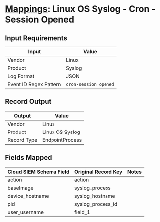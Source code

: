 # [Mappings](README.md): Linux OS Syslog - Cron - Session Opened

## Input Requirements

|Input|Value|
|-----|-----|
|Vendor|Linux|
|Product|Syslog|
|Log Format|JSON|
|Event ID Regex Pattern|`cron-session opened`|

## Record Output

|Output|Value|
|------|-----|
|Vendor|Linux|
|Product|Linux OS Syslog|
|Record Type|EndpointProcess|

## Fields Mapped

|Cloud SIEM Schema Field|Original Record Key|Notes|
|-----------------------|-------------------|-----|
|action|action||
|baseImage|syslog_process||
|device_hostname|syslog_hostname||
|pid|syslog_process_id||
|user_username|field_1||

